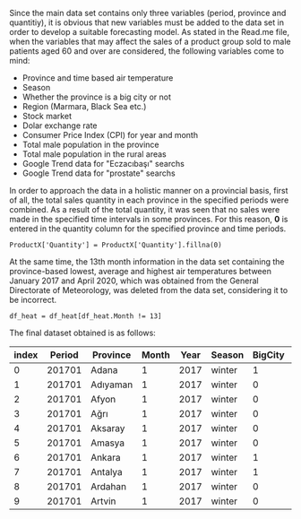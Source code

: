 Since the main data set contains only three variables (period, province and quantitiy), it is obvious that new variables must be added to the data set in order to develop a suitable forecasting model. As stated in the Read.me file, when the variables that may affect the sales of a product group sold to male patients aged 60 and over are considered, the following variables come to mind:
  * Province and time based air temperature
  * Season
  * Whether the province is a big city or not
  * Region (Marmara, Black Sea etc.)
  * Stock market
  * Dolar exchange rate
  * Consumer Price Index (CPI) for year and month
  * Total male population in the province
  * Total male population in the rural areas
  * Google Trend data for "Eczacıbaşı" searchs
  * Google Trend data for "prostate" searchs

In order to approach the data in a holistic manner on a provincial basis, first of all, the total sales quantity in each province in the specified periods were combined. As a result of the total quantity, it was seen that no sales were made in the specified time intervals in some provinces. For this reason, **0**  is entered in the quantity column for the specified province and time periods.

`ProductX['Quantity'] = ProductX['Quantity'].fillna(0)`

At the same time, the 13th month information in the data set containing the province-based lowest, average and highest air temperatures between January 2017 and April 2020, which was obtained from the General Directorate of Meteorology, was deleted from the data set, considering it to be incorrect.

`df_heat = df_heat[df_heat.Month != 13]`

The final dataset obtained is as follows:

|index|Period|Province|Month|Year|Season|BigCity|Region|Borsa|DolarB|DolarS|CPI\(Year)|CPI\(Month)|Male|Male\_Province|Male\_Rural|Trends\_Eczacıbaşı|Trends\_Prostat|Quantity|
|---|---|---|---|---|---|---|---|---|---|---|---|---|---|---|---|---|---|---|
|0|201701|Adana|1|2017|winter|1|ME|2,379|3,7468|3,7536|9,22|2,46|1101973|1101973|0|6|28|910\.0|
|1|201701|Adıyaman|1|2017|winter|0|SE|2,379|3,7468|3,7536|9,22|2,46|307819|203955|103865|0|0|44\.0|
|2|201701|Afyon|1|2017|winter|0|AE|2,379|3,7468|3,7536|9,22|2,46|354456|207099|147357|0|24|236\.0|
|3|201701|Ağrı|1|2017|winter|0|EA|2,379|3,7468|3,7536|9,22|2,46|281105|158643|122462|0|0|126\.0|
|4|201701|Aksaray|1|2017|winter|0|CE|2,379|3,7468|3,7536|9,22|2,46|197601|130684|66917|0|0|70\.0|
|5|201701|Amasya|1|2017|winter|0|BS|2,379|3,7468|3,7536|9,22|2,46|161792|115224|46568|0|48|214\.0|
|6|201701|Ankara|1|2017|winter|1|CE|2,379|3,7468|3,7536|9,22|2,46|2657519|2657519|0|22|37|1288\.0|
|7|201701|Antalya|1|2017|winter|1|ME|2,379|3,7468|3,7536|9,22|2,46|1176407|1176407|0|0|14|475\.0|
|8|201701|Ardahan|1|2017|winter|0|EA|2,379|3,7468|3,7536|9,22|2,46|50837|20082|30755|0|0|12\.0|
|9|201701|Artvin|1|2017|winter|0|BS|2,379|3,7468|3,7536|9,22|2,46|84508|50365|34142|0|100|27\.0|
